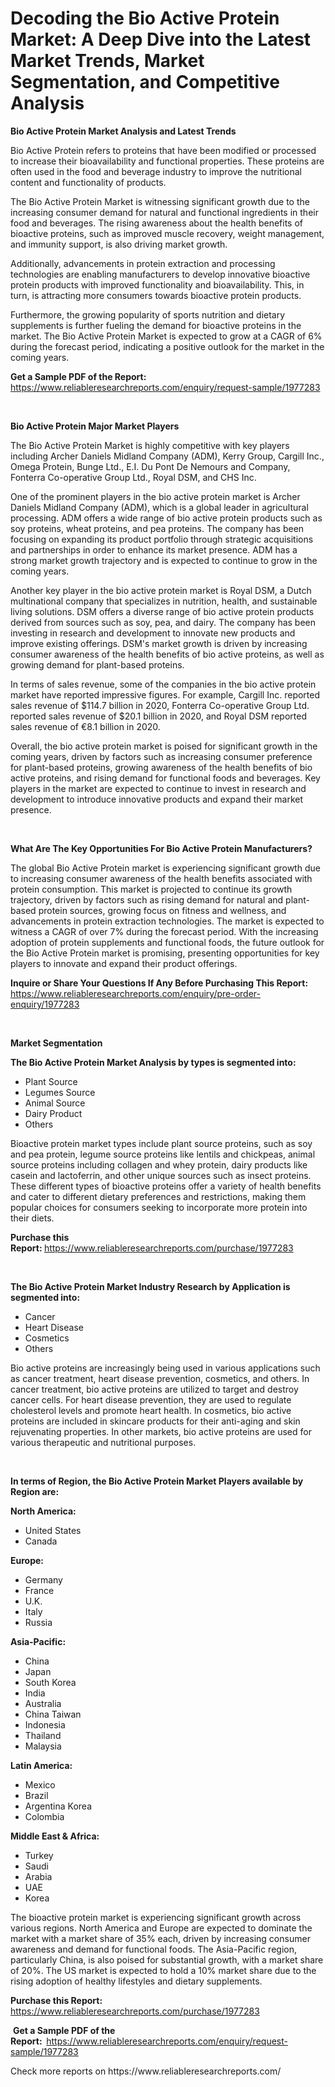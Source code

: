<p><h1>Decoding the Bio Active Protein Market: A Deep Dive into the Latest Market Trends, Market Segmentation, and Competitive Analysis</h1></p><p><strong>Bio Active Protein Market Analysis and Latest Trends</strong></p>
<p><p>Bio Active Protein refers to proteins that have been modified or processed to increase their bioavailability and functional properties. These proteins are often used in the food and beverage industry to improve the nutritional content and functionality of products.</p><p>The Bio Active Protein Market is witnessing significant growth due to the increasing consumer demand for natural and functional ingredients in their food and beverages. The rising awareness about the health benefits of bioactive proteins, such as improved muscle recovery, weight management, and immunity support, is also driving market growth.</p><p>Additionally, advancements in protein extraction and processing technologies are enabling manufacturers to develop innovative bioactive protein products with improved functionality and bioavailability. This, in turn, is attracting more consumers towards bioactive protein products.</p><p>Furthermore, the growing popularity of sports nutrition and dietary supplements is further fueling the demand for bioactive proteins in the market. The Bio Active Protein Market is expected to grow at a CAGR of 6% during the forecast period, indicating a positive outlook for the market in the coming years.</p></p>
<p><strong>Get a Sample PDF of the Report:&nbsp;</strong> <a href="https://www.reliableresearchreports.com/enquiry/request-sample/1977283">https://www.reliableresearchreports.com/enquiry/request-sample/1977283</a></p>
<p>&nbsp;</p>
<p><strong>Bio Active Protein Major Market Players</strong></p>
<p><p>The Bio Active Protein Market is highly competitive with key players including Archer Daniels Midland Company (ADM), Kerry Group, Cargill Inc., Omega Protein, Bunge Ltd., E.I. Du Pont De Nemours and Company, Fonterra Co-operative Group Ltd., Royal DSM, and CHS Inc.</p><p>One of the prominent players in the bio active protein market is Archer Daniels Midland Company (ADM), which is a global leader in agricultural processing. ADM offers a wide range of bio active protein products such as soy proteins, wheat proteins, and pea proteins. The company has been focusing on expanding its product portfolio through strategic acquisitions and partnerships in order to enhance its market presence. ADM has a strong market growth trajectory and is expected to continue to grow in the coming years.</p><p>Another key player in the bio active protein market is Royal DSM, a Dutch multinational company that specializes in nutrition, health, and sustainable living solutions. DSM offers a diverse range of bio active protein products derived from sources such as soy, pea, and dairy. The company has been investing in research and development to innovate new products and improve existing offerings. DSM's market growth is driven by increasing consumer awareness of the health benefits of bio active proteins, as well as growing demand for plant-based proteins.</p><p>In terms of sales revenue, some of the companies in the bio active protein market have reported impressive figures. For example, Cargill Inc. reported sales revenue of $114.7 billion in 2020, Fonterra Co-operative Group Ltd. reported sales revenue of $20.1 billion in 2020, and Royal DSM reported sales revenue of €8.1 billion in 2020.</p><p>Overall, the bio active protein market is poised for significant growth in the coming years, driven by factors such as increasing consumer preference for plant-based proteins, growing awareness of the health benefits of bio active proteins, and rising demand for functional foods and beverages. Key players in the market are expected to continue to invest in research and development to introduce innovative products and expand their market presence.</p></p>
<p>&nbsp;</p>
<p><strong>What Are The Key Opportunities For Bio Active Protein Manufacturers?</strong></p>
<p><p>The global Bio Active Protein market is experiencing significant growth due to increasing consumer awareness of the health benefits associated with protein consumption. This market is projected to continue its growth trajectory, driven by factors such as rising demand for natural and plant-based protein sources, growing focus on fitness and wellness, and advancements in protein extraction technologies. The market is expected to witness a CAGR of over 7% during the forecast period. With the increasing adoption of protein supplements and functional foods, the future outlook for the Bio Active Protein market is promising, presenting opportunities for key players to innovate and expand their product offerings.</p></p>
<p><strong>Inquire or Share Your Questions If Any Before Purchasing This Report:</strong> <a href="https://www.reliableresearchreports.com/enquiry/pre-order-enquiry/1977283">https://www.reliableresearchreports.com/enquiry/pre-order-enquiry/1977283</a></p>
<p>&nbsp;</p>
<p><strong>Market Segmentation</strong></p>
<p><strong>The Bio Active Protein Market Analysis by types is segmented into:</strong></p>
<p><ul><li>Plant Source</li><li>Legumes Source</li><li>Animal Source</li><li>Dairy Product</li><li>Others</li></ul></p>
<p><p>Bioactive protein market types include plant source proteins, such as soy and pea protein, legume source proteins like lentils and chickpeas, animal source proteins including collagen and whey protein, dairy products like casein and lactoferrin, and other unique sources such as insect proteins. These different types of bioactive proteins offer a variety of health benefits and cater to different dietary preferences and restrictions, making them popular choices for consumers seeking to incorporate more protein into their diets.</p></p>
<p><strong>Purchase this Report:&nbsp;</strong><a href="https://www.reliableresearchreports.com/purchase/1977283">https://www.reliableresearchreports.com/purchase/1977283</a></p>
<p>&nbsp;</p>
<p><strong>The Bio Active Protein Market Industry Research by Application is segmented into:</strong></p>
<p><ul><li>Cancer</li><li>Heart Disease</li><li>Cosmetics</li><li>Others</li></ul></p>
<p><p>Bio active proteins are increasingly being used in various applications such as cancer treatment, heart disease prevention, cosmetics, and others. In cancer treatment, bio active proteins are utilized to target and destroy cancer cells. For heart disease prevention, they are used to regulate cholesterol levels and promote heart health. In cosmetics, bio active proteins are included in skincare products for their anti-aging and skin rejuvenating properties. In other markets, bio active proteins are used for various therapeutic and nutritional purposes.</p></p>
<p>&nbsp;</p>
<p><strong>In terms of Region, the Bio Active Protein Market Players available by Region are:</strong></p>
<p>
    <p> <strong> North America: </strong>
        <ul>
            <li>United States</li>
            <li>Canada</li>
        </ul>
        </p> 
    <p> <strong> Europe: </strong>
        <ul>
            <li>Germany</li>
            <li>France</li>
            <li>U.K.</li>
            <li>Italy</li>
            <li>Russia</li>
        </ul>
        </p> 
    <p> <strong> Asia-Pacific: </strong>
        <ul>
            <li>China</li>
            <li>Japan</li>
            <li>South Korea</li>
            <li>India</li>
            <li>Australia</li>
            <li>China Taiwan</li>
            <li>Indonesia</li>
            <li>Thailand</li>
            <li>Malaysia</li>
        </ul>
        </p> 
    <p> <strong> Latin America: </strong>
        <ul>
            <li>Mexico</li>
            <li>Brazil</li>
            <li>Argentina Korea</li>
            <li>Colombia</li>
        </ul>
        </p> 
    <p> <strong> Middle East & Africa: </strong>
        <ul>
            <li>Turkey</li>
            <li>Saudi</li>
            <li>Arabia</li>
            <li>UAE</li>
            <li>Korea</li>
        </ul>
    </p>
    </p>
<p><p>The bioactive protein market is experiencing significant growth across various regions. North America and Europe are expected to dominate the market with a market share of 35% each, driven by increasing consumer awareness and demand for functional foods. The Asia-Pacific region, particularly China, is also poised for substantial growth, with a market share of 20%. The US market is expected to hold a 10% market share due to the rising adoption of healthy lifestyles and dietary supplements.</p></p>
<p><strong>Purchase this Report: </strong><a href="https://www.reliableresearchreports.com/purchase/1977283">https://www.reliableresearchreports.com/purchase/1977283</a></p>
<p>&nbsp;<strong>Get a Sample PDF of the Report:&nbsp;&nbsp;</strong><a href="https://www.reliableresearchreports.com/enquiry/request-sample/1977283">https://www.reliableresearchreports.com/enquiry/request-sample/1977283</a></p>
<p><strong></strong></p>
<p>Check more reports on https://www.reliableresearchreports.com/</p>